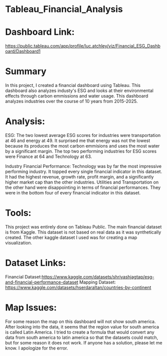 # Tableau_Financial_Analysis

# Dashboard Link:

https://public.tableau.com/app/profile/luc.atchley/viz/Financial_ESG_Dashboard/Dashboard1

# Summary

In this project, I created a financial dashboard using Tableau. This dashboard also analyzes industy's ESG and looks at their environmental effects through carbon emmissions and water usage. This dashboard analyzes industries over the course of 10 years from 2015-2025.

# Analysis:

ESG: The two lowest average ESG scores for industries were transportation at 46 and energy at 49. It surprised me that energy was not the lowest because its produces the most carbon emmisions and uses the most water by a significant margin. The top two performing industries for ESG scores were Finance at 64 and Technology at 63.

Industry Financial Performance: Technology was by far the most impressive performing industry. It topped every single financial indicator in this dataset. It had the highest revenue, growth rate, profit margin, and a significantly higher market cap than the other industries. Utilities and Transportation on the other hand were disappointing in terms of financial performances. They were in the bottom four of every financial indicator in this dataset.

# Tools:

This project was entirely done on Tableau Public. The main financial dataset is from Kaggle. This dataset is not based on real data as it was synthetically created. The other kaggle dataset I used was for creating a map visualization.

# Dataset Links:

Financial Dataset:https://www.kaggle.com/datasets/shriyashjagtap/esg-and-financial-performance-dataset
Mapping Dataset: https://www.kaggle.com/datasets/hserdaraltan/countries-by-continent

# Map Issues: 

For some reason the map on this dashboard will not show south america. After looking into the data, it seems that the region value for south america is called Latin America. I tried to create a formula that would convert any data from south america to latin america so that the datasets could match, but for some reason it does not work. If anyone has a solution, please let me know. I apologize for the error. 

